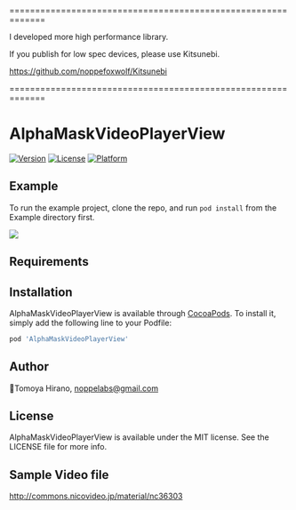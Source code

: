 =============================================================

I developed more high performance library.

If you publish for low spec devices, please use Kitsunebi.

https://github.com/noppefoxwolf/Kitsunebi

=============================================================

# AlphaMaskVideoPlayerView

[![Version](https://img.shields.io/cocoapods/v/AlphaMaskVideoPlayerView.svg?style=flat)](http://cocoapods.org/pods/AlphaMaskVideoPlayerView)
[![License](https://img.shields.io/cocoapods/l/AlphaMaskVideoPlayerView.svg?style=flat)](http://cocoapods.org/pods/AlphaMaskVideoPlayerView)
[![Platform](https://img.shields.io/cocoapods/p/AlphaMaskVideoPlayerView.svg?style=flat)](http://cocoapods.org/pods/AlphaMaskVideoPlayerView)

## Example

To run the example project, clone the repo, and run `pod install` from the Example directory first.

![](https://github.com/noppefoxwolf/AlphaMaskVideoPlayerView/blob/master/Resource/sample.gif)

## Requirements

## Installation

AlphaMaskVideoPlayerView is available through [CocoaPods](http://cocoapods.org). To install
it, simply add the following line to your Podfile:

```ruby
pod 'AlphaMaskVideoPlayerView'
```

## Author

🦊Tomoya Hirano, noppelabs@gmail.com

## License

AlphaMaskVideoPlayerView is available under the MIT license. See the LICENSE file for more info.

## Sample Video file

http://commons.nicovideo.jp/material/nc36303

